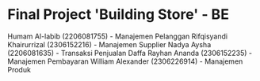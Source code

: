 # Final Project 'Building Store' - BE

Humam Al-labib (2206081755) - Manajemen Pelanggan
Rifqisyandi Khairurrizal (2306152216) - Manajemen Supplier
Nadya Aysha (2206081635) - Transaksi Penjualan
Daffa Rayhan Ananda (2306152235) - Manajemen Pembayaran
William Alexander (2306226914) - Manajemen Produk
